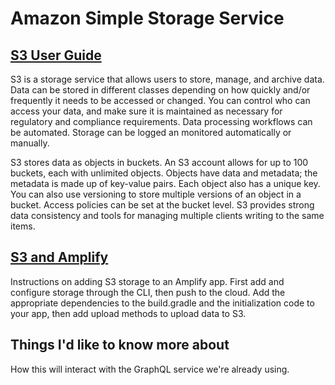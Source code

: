# Amazon Simple Storage Service

## [S3 User Guide](https://docs.aws.amazon.com/AmazonS3/latest/userguide/Welcome.html)

S3 is a storage service that allows users to store, manage, and archive data. Data can be stored in different classes depending on how quickly and/or frequently it needs to be accessed or changed. You can control who can access your data, and make sure it is maintained as necessary for regulatory and compliance requirements. Data processing workflows can be automated. Storage can be logged an monitored automatically or manually.

S3 stores data as objects in buckets. An S3 account allows for up to 100 buckets, each with unlimited objects. Objects have data and metadata; the metadata is made up of key-value pairs. Each object also has a unique key. You can also use versioning to store multiple versions of an object in a bucket. Access policies can be set at the bucket level. S3 provides strong data consistency and tools for managing multiple clients writing to the same items.

## [S3 and Amplify](https://docs.amplify.aws/lib/storage/getting-started/q/platform/android/)

Instructions on adding S3 storage to an Amplify app. First add and configure storage through the CLI, then push to the cloud. Add the appropriate dependencies to the build.gradle and the initialization code to your app, then add upload methods to upload data to S3.

## Things I'd like to know more about

How this will interact with the GraphQL service we're already using.
